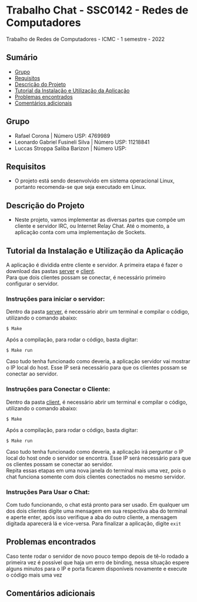 # Trabalho Chat - SSC0142 - Redes de Computadores
Trabalho de Redes de Computadores - ICMC - 1 semestre - 2022



## Sumário
* [Grupo](#grupo)
* [Requisitos](#requisitos)
* [Descrição do Projeto](#descrição-do-projeto)
* [Tutorial da Instalação e Utilização da Aplicação](#tutorial-da-instalação-e-utilização-da-aplicação)
* [Problemas encontrados](#problemas-encontrados)
* [Comentários adicionais](#comentários-adicionais)  

## Grupo
 - Rafael Corona | Número USP: 4769989
 - Leonardo Gabriel Fusineli Silva |  Número USP: 11218841
 - Luccas Stroppa Saliba Barizon | Número USP: 

## Requisitos
- O projeto está sendo desenvolvido em sistema operacional Linux, portanto recomenda-se que seja executado em Linux.

## Descrição do Projeto
- Neste projeto, vamos implementar as diversas partes que compõe um cliente e servidor IRC, ou Internet Relay Chat. Até o momento, a aplicação conta com uma implementação de Sockets.


## Tutorial da Instalação e Utilização da Aplicação
A aplicação é dividida entre cliente e servidor. A primeira etapa é fazer o download das pastas [server](/server) e [client](/client).  
Para que dois clientes possam se conectar, é necessário primeiro configurar o servidor.

### Instruções para iniciar o servidor:
Dentro da pasta [server](/server), é necessário abrir um terminal e compilar o código, utilizando o comando abaixo:
```
$ Make
```
Após a compilação, para rodar o código, basta digitar:
```
$ Make run
```
Caso tudo tenha funcionado como deveria, a aplicação servidor vai mostrar o IP local do host. Esse IP será necessário para que os clientes possam se conectar ao servidor.

### Instruções para Conectar o Cliente:
Dentro da pasta [client](/client), é necessário abrir um terminal e compilar o código, utilizando o comando abaixo:
```
$ Make
```
Após a compilação, para rodar o código, basta digitar:
```
$ Make run
```
Caso tudo tenha funcionado como deveria, a aplicação irá perguntar o IP local do host onde o servidor se encontra. Esse IP será necessário para que os clientes possam se conectar ao servidor.  
Repita essas etapas em uma nova janela do terminal mais uma vez, pois o chat funciona somente com dois clientes conectados no mesmo servidor.

### Instruções Para Usar o Chat:

Com tudo funcionando, o chat está pronto para ser usado. Em qualquer um dos dois clientes digite uma mensagem em sua respectiva aba do terminal e aperte enter, após isso verifique a aba do outro cliente, a mensagem digitada aparecerá lá e vice-versa.
Para finalizar a aplicação, digite ``exit``

## Problemas encontrados  
Caso tente rodar o servidor de novo pouco tempo depois de tê-lo rodado a primeira vez é possível que haja um erro de binding, nessa situação espere alguns minutos para o IP e porta ficarem disponíveis novamente e execute o código mais uma vez
## Comentários adicionais  
